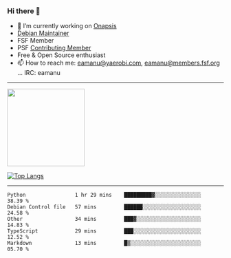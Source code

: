 ### Hi there 👋


- 🔭 I’m currently working on [Onapsis](http://onapsis.com)
- [Debian Maintainer](https://qa.debian.org/developer.php?login=eamanu%40yaerobi.com)
- FSF Member
- PSF [Contributing Member](https://www.python.org/psf/membership/#what-membership-classes-are-there)
- Free & Open Source enthusiast 
- 📫 How to reach me: eamanu@yaerobi.com, eamanu@members.fsf.org ... IRC: eamanu

---

<img height="180em" src="https://github-readme-stats.vercel.app/api?theme=dark&username=eamanu&show_icons=true&hide_border=true&&count_private=true&include_all_commits=true" />

[![Top Langs](https://github-readme-stats.vercel.app/api/top-langs/?theme=dark&username=eamanu&layout=compact)](https://github.com/anuraghazra/github-readme-stats)

---

<!--START_SECTION:waka-->
```text
Python                1 hr 29 mins    █████████▓░░░░░░░░░░░░░░░   38.39 % 
Debian Control file   57 mins         ██████░░░░░░░░░░░░░░░░░░░   24.58 % 
Other                 34 mins         ███▓░░░░░░░░░░░░░░░░░░░░░   14.83 % 
TypeScript            29 mins         ███░░░░░░░░░░░░░░░░░░░░░░   12.52 % 
Markdown              13 mins         █▒░░░░░░░░░░░░░░░░░░░░░░░   05.70 % 
```
<!--END_SECTION:waka-->
